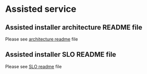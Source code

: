 # Assisted service 

## Assisted installer architecture README file
Please see [architecture readme](https://gitlab.cee.redhat.com/docs/assisted-installer/Assisted_installer_architecture_README.md) file

## Assisted installer SLO README file
Please see [SLO readme](https://gitlab.cee.redhat.com/docs/assisted-installer/SLO_README.md) file


